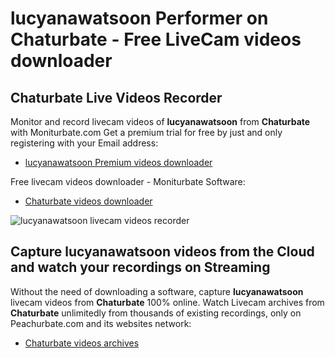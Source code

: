 # lucyanawatsoon Performer on Chaturbate - Free LiveCam videos downloader

## Chaturbate Live Videos Recorder

Monitor and record livecam videos of **lucyanawatsoon** from **Chaturbate** with Moniturbate.com
Get a premium trial for free by just and only registering with your Email address:
* [lucyanawatsoon Premium videos downloader](https://moniturbate.com/request-demo-licence-key.html)

Free livecam videos downloader - Moniturbate Software:
* [Chaturbate videos downloader](https://moniturbate.com/moniturbate-download-software.html)

![lucyanawatsoon livecam videos recorder](https://peachurnet.com/templates/moniturbate-software.png)


## Capture lucyanawatsoon videos from the Cloud and watch your recordings on Streaming

Without the need of downloading a software, capture **lucyanawatsoon** livecam videos from **Chaturbate** 100% online.
Watch Livecam archives from **Chaturbate** unlimitedly from thousands of existing recordings, only on Peachurbate.com and its websites network:
* [Chaturbate videos archives](https://peachurnet.com/)